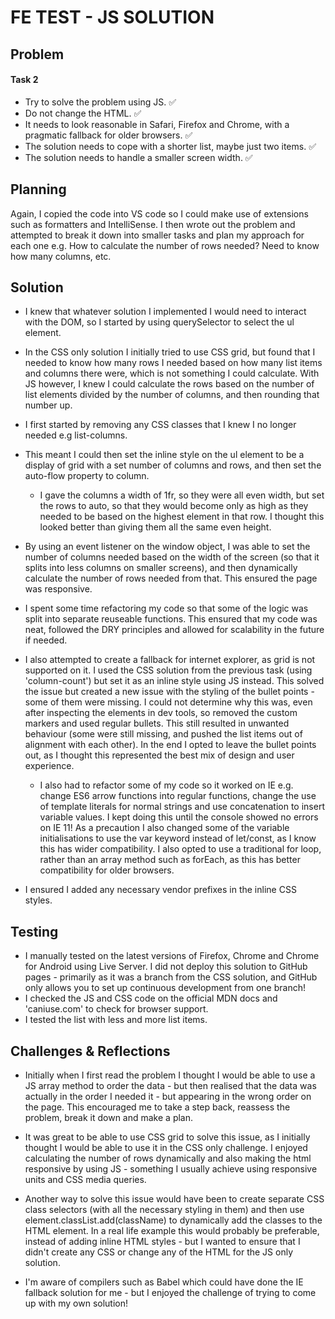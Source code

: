 # FE TEST - JS SOLUTION

## Problem

#### Task 2

- Try to solve the problem using JS. ✅
- Do not change the HTML. ✅
- It needs to look reasonable in Safari, Firefox and Chrome, with a pragmatic fallback for older browsers. ✅
- The solution needs to cope with a shorter list, maybe just two items. ✅
- The solution needs to handle a smaller screen width. ✅

## Planning

Again, I copied the code into VS code so I could make use of extensions such as formatters and IntelliSense. I then wrote out the problem and attempted to break it down into smaller tasks and plan my approach for each one e.g. How to calculate the number of rows needed? Need to know how many columns, etc.

## Solution

- I knew that whatever solution I implemented I would need to interact with the DOM, so I started by using querySelector to select the ul element.

- In the CSS only solution I initially tried to use CSS grid, but found that I needed to know how many rows I needed based on how many list items and columns there were, which is not something I could calculate. With JS however, I knew I could calculate the rows based on the number of list elements divided by the number of columns, and then rounding that number up.

- I first started by removing any CSS classes that I knew I no longer needed e.g list-columns.

- This meant I could then set the inline style on the ul element to be a display of grid with a set number of columns and rows, and then set the auto-flow property to column.

  - I gave the columns a width of 1fr, so they were all even width, but set the rows to auto, so that they would become only as high as they needed to be based on the highest element in that row. I thought this looked better than giving them all the same even height.
    <p></p>

- By using an event listener on the window object, I was able to set the number of columns needed based on the width of the screen (so that it splits into less columns on smaller screens), and then dynamically calculate the number of rows needed from that. This ensured the page was responsive.

- I spent some time refactoring my code so that some of the logic was split into separate reuseable functions. This ensured that my code was neat, followed the DRY principles and allowed for scalability in the future if needed.

- I also attempted to create a fallback for internet explorer, as grid is not supported on it. I used the CSS solution from the previous task (using 'column-count') but set it as an inline style using JS instead. This solved the issue but created a new issue with the styling of the bullet points - some of them were missing. I could not determine why this was, even after inspecting the elements in dev tools, so removed the custom markers and used regular bullets. This still resulted in unwanted behaviour (some were still missing, and pushed the list items out of alignment with each other). In the end I opted to leave the bullet points out, as I thought this represented the best mix of design and user experience.

  - I also had to refactor some of my code so it worked on IE e.g. change ES6 arrow functions into regular functions, change the use of template literals for normal strings and use concatenation to insert variable values. I kept doing this until the console showed no errors on IE 11! As a precaution I also changed some of the variable initialisations to use the var keyword instead of let/const, as I know this has wider compatibility. I also opted to use a traditional for loop, rather than an array method such as forEach, as this has better compatibility for older browsers. <p></p>

- I ensured I added any necessary vendor prefixes in the inline CSS styles.

## Testing

- I manually tested on the latest versions of Firefox, Chrome and Chrome for Android using Live Server. I did not deploy this solution to GitHub pages - primarily as it was a branch from the CSS solution, and GitHub only allows you to set up continuous development from one branch!
- I checked the JS and CSS code on the official MDN docs and 'caniuse.com' to check for browser support.
- I tested the list with less and more list items.

## Challenges & Reflections

- Initially when I first read the problem I thought I would be able to use a JS array method to order the data - but then realised that the data was actually in the order I needed it - but appearing in the wrong order on the page. This encouraged me to take a step back, reassess the problem, break it down and make a plan.

- It was great to be able to use CSS grid to solve this issue, as I initially thought I would be able to use it in the CSS only challenge. I enjoyed calculating the number of rows dynamically and also making the html responsive by using JS - something I usually achieve using responsive units and CSS media queries.

- Another way to solve this issue would have been to create separate CSS class selectors (with all the necessary styling in them) and then use element.classList.add(className) to dynamically add the classes to the HTML element. In a real life example this would probably be preferable, instead of adding inline HTML styles - but I wanted to ensure that I didn't create any CSS or change any of the HTML for the JS only solution.

- I'm aware of compilers such as Babel which could have done the IE fallback solution for me - but I enjoyed the challenge of trying to come up with my own solution!
